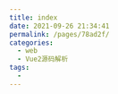 ```yaml
---
title: index
date: 2021-09-26 21:34:41
permalink: /pages/78ad2f/
categories:
  - web
  - Vue2源码解析
tags:
  - 
---
```

